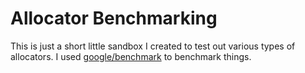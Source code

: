 # Allocator Benchmarking

This is just a short little sandbox I created to test out various types of allocators. I used [google/benchmark](https://github.com/google/benchmark) to benchmark things.
